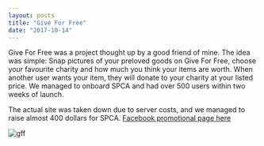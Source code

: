 ```yaml
---
layout: posts
title: "Give For Free"
date: "2017-10-14"
---
```


Give For Free was a project thought up by a good friend of mine. The idea was simple: Snap pictures of your preloved goods on Give For Free, choose your favourite charity and how much you think your items are worth. When another user wants your item, they will donate to your charity at your listed price. We managed to onboard SPCA and had over 500 users within two weeks of launch.

The actual site was taken down due to server costs, and we managed to raise almost 400 dollars for SPCA. [Facebook promotional page here](https://www.facebook.com/give4free/)

![gff](/gff.jpg)
